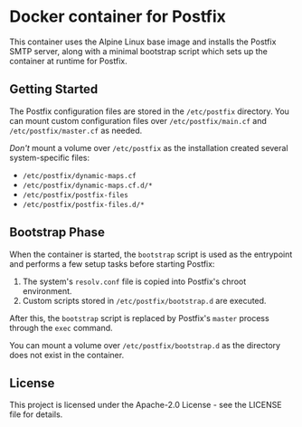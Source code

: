 # Docker container for Postfix

This container uses the Alpine Linux base image and installs the Postfix SMTP server, along with a minimal bootstrap
script which sets up the container at runtime for Postfix.

## Getting Started

The Postfix configuration files are stored in the `/etc/postfix` directory. You can mount custom configuration files
over `/etc/postfix/main.cf` and `/etc/postfix/master.cf` as needed.

*Don't* mount a volume over `/etc/postfix` as the installation created several system-specific files:

- `/etc/postfix/dynamic-maps.cf`
- `/etc/postfix/dynamic-maps.cf.d/*`
- `/etc/postfix/postfix-files`
- `/etc/postfix/postfix-files.d/*`

## Bootstrap Phase

When the container is started, the `bootstrap` script is used as the entrypoint and performs a few setup tasks before
starting Postfix:

1. The system's `resolv.conf` file is copied into Postfix's chroot environment.
2. Custom scripts stored in `/etc/postfix/bootstrap.d` are executed.

After this, the `bootstrap` script is replaced by Postfix's `master` process through the `exec` command.

You can mount a volume over `/etc/postfix/bootstrap.d` as the directory does not exist in the container.

## License

This project is licensed under the Apache-2.0 License - see the LICENSE file for details.
